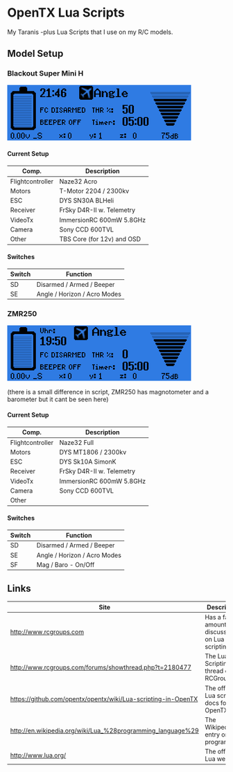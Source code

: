 # OpenTX Lua Scripts

My Taranis -plus Lua Scripts that I use on my R/C models.

## Model Setup
### Blackout Super Mini H
![Telemetry1](/examples/blackout-telemetry1.png)

#### Current Setup
| Comp. | Description |
|--------|----------|
| Flightcontroller | Naze32 Acro |
| Motors | T-Motor 2204 / 2300kv |
| ESC | DYS SN30A BLHeli |
| Receiver | FrSky D4R-II w. Telemetry |
| VideoTx | ImmersionRC 600mW 5.8GHz |
| Camera | Sony CCD 600TVL |
| Other | TBS Core (for 12v) and OSD |

#### Switches
| Switch | Function |
|--------|----------|
| SD | Disarmed / Armed / Beeper |
| SE | Angle / Horizon / Acro Modes |


### ZMR250
![Telemetry1](/examples/zmr250-telemetry1.png)

(there is a small difference in script, ZMR250 has magnotometer and a barometer but it cant be seen here)

#### Current Setup
| Comp. | Description |
|--------|----------|
| Flightcontroller | Naze32 Full |
| Motors | DYS MT1806 / 2300kv |
| ESC | DYS Sk10A SimonK |
| Receiver | FrSky D4R-II w. Telemetry |
| VideoTx | ImmersionRC 600mW 5.8GHz |
| Camera | Sony CCD 600TVL |
| Other |  | 

#### Switches
| Switch | Function |
|--------|----------|
| SD | Disarmed / Armed / Beeper |
| SE | Angle / Horizon / Acro Modes |
| SF | Mag / Baro - On/Off |


## Links
| Site | Description |
|--------|----------|
http://www.rcgroups.com | Has a fair amount of discussion on Lua scripting.
http://www.rcgroups.com/forums/showthread.php?t=2180477 | The Lua Scripting thread on RCGroups.
https://github.com/opentx/opentx/wiki/Lua-scripting-in-OpenTX | The official Lua script docs for OpenTX.
http://en.wikipedia.org/wiki/Lua_%28programming_language%29 | The Wikipedia entry on Lua programming
http://www.lua.org/ | The official Lua website.
